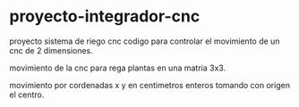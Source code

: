 # proyecto-integrador-cnc
proyecto sistema de riego cnc 
codigo para controlar el movimiento de un cnc de 2 dimensiones.

movimiento de la cnc para rega plantas en una matria 3x3.

movimiento por cordenadas x y en centimetros enteros tomando con origen el centro.
